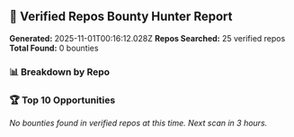 ## 🎯 Verified Repos Bounty Hunter Report

**Generated:** 2025-11-01T00:16:12.028Z
**Repos Searched:** 25 verified repos
**Total Found:** 0 bounties

### 📊 Breakdown by Repo


### 🏆 Top 10 Opportunities

*No bounties found in verified repos at this time. Next scan in 3 hours.*

